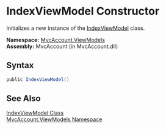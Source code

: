 IndexViewModel Constructor
==========================
Initializes a new instance of the [IndexViewModel][1] class.

**Namespace:** [MvcAccount.ViewModels][2]  
**Assembly:** MvcAccount (in MvcAccount.dll)

Syntax
------

```csharp
public IndexViewModel()
```


See Also
--------
[IndexViewModel Class][1]  
[MvcAccount.ViewModels Namespace][2]  

[1]: README.md
[2]: ../README.md